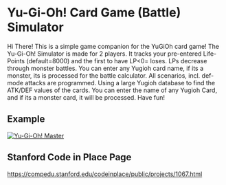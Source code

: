 # Yu-Gi-Oh! Card Game (Battle) Simulator

Hi There!
This is a simple game companion for the YuGiOh card game! 
The Yu-Gi-Oh! Simulator is made for 2 players. 
It tracks your pre-entered Life-Points (default=8000) and the first to have LP<0= loses. LPs decrease through monster battles. 
You can enter any Yugioh card name, if its a monster, its is processed for the battle calculator. 
All scenarios, incl. def-mode attacks are programmed. 
Using a large Yugioh database to find the ATK/DEF values of the cards. 
You can enter the name of any Yugioh Card, and if its a monster card, it will be processed.
Have fun!

## Example

[![Yu-Gi-Oh! Master](https://yt-embed.herokuapp.com/embed?v=0QZdBXHwqZ0)](https://www.youtube.com/watch?v=0QZdBXHwqZ0 "Yu-Gi-Oh! Master")

## Stanford Code in Place Page
https://compedu.stanford.edu/codeinplace/public/projects/1067.html
